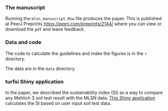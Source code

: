 ### The manuscript

Running the `mlsn_manuscript.Rnw` file produces the paper. This is published at PeerJ Preprints https://peerj.com/preprints/2144/ where you can view or download the `pdf` and leave feedback.

### Data and code 

The code to calculate the guidelines and make the figures is in the `r` directory.

The data are in the `data` directory.

### turfsi Shiny application

In the paper, we described the sustainability index (SI) as a way to compare any Mehlich 3 soil test result with the MLSN data. [This Shiny application](https://asianturfgrass.shinyapps.io/turfsi/) calculates the SI based on user input soil test data.